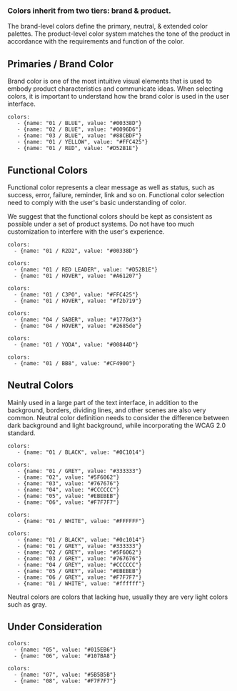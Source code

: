 ### Colors inherit from two tiers: **brand** & **product**.

The brand-level colors define the primary, neutral, & extended color palettes. The product-level color system matches the tone of the product in accordance with the requirements and function of the color.

## Primaries / Brand Color
Brand color is one of the most intuitive visual elements that is used to embody product characteristics and communicate ideas. When selecting colors, it is important to understand how the brand color is used in the user interface.

```color-palette
colors:
   - {name: "01 / BLUE", value: "#00338D"}
   - {name: "02 / BLUE", value: "#0096D6"}
   - {name: "03 / BLUE", value: "#88CBDF"}
   - {name: "01 / YELLOW", value: "#FFC425"}
   - {name: "01 / RED", value: "#D52B1E"}
```

## Functional Colors
Functional color represents a clear message as well as status, such as success, error, failure, reminder, link and so on. Functional color selection need to comply with the user's basic understanding of color.

We suggest that the functional colors should be kept as consistent as possible under a set of product systems. Do not have too much customization to interfere with the user's experience.


```color-palette|span-1
colors:
  - {name: "01 / R2D2", value: "#00338D"}
```
```color-palette|span-1
colors:
  - {name: "01 / RED LEADER", value: "#D52B1E"}
  - {name: "01 / HOVER", value: "#A61207"}
```
```color-palette|span-1
colors:
  - {name: "01 / C3PO", value: "#FFC425"}
  - {name: "01 / HOVER", value: "#f2b719"}
```
```color-palette|span-1
colors:
  - {name: "04 / SABER", value: "#1778d3"}
  - {name: "04 / HOVER", value: "#2685de"}
```
```color-palette|span-1
colors:
  - {name: "01 / YODA", value: "#00844D"}
```
```color-palette|span-1
colors:
  - {name: "01 / BB8", value: "#CF4900"}
```

## Neutral Colors
Mainly used in a large part of the text interface, in addition to the background, borders, dividing lines, and other scenes are also very common. Neutral color definition needs to consider the difference between dark background and light background, while incorporating the WCAG 2.0 standard.

```color-palette|span-1
colors:
   - {name: "01 / BLACK", value: "#0C1014"}
```
```color-palette|span-1
colors:
   - {name: "01 / GREY", value: "#333333"}
   - {name: "02", value: "#5F6062"}
   - {name: "03", value: "#767676"}
   - {name: "04", value: "#CCCCCC"}
   - {name: "05", value: "#EBEBEB"}
   - {name: "06", value: "#F7F7F7"}
```
```color-palette|span-1
colors:
   - {name: "01 / WHITE", value: "#FFFFFF"}
```
```color-palette|horizontal
colors:
   - {name: "01 / BLACK", value: "#0c1014"}
   - {name: "01 / GREY", value: "#333333"}
   - {name: "02 / GREY", value: "#5F6062"}
   - {name: "03 / GREY", value: "#767676"}
   - {name: "04 / GREY", value: "#CCCCCC"}
   - {name: "05 / GREY", value: "#EBEBEB"}
   - {name: "06 / GREY", value: "#F7F7F7"}
   - {name: "01 / WHITE", value: "#ffffff"}
```
Neutral colors are colors that lacking hue, usually they are very light colors such as gray.

## Under Consideration
```color-palette|span-1
colors:
  - {name: "05", value: "#015EB6"}
  - {name: "06", value: "#107BA8"}
```
```color-palette|span-1
colors:
  - {name: "07", value: "#5B5B5B"}
  - {name: "08", value: "#F7F7F7"}
```
